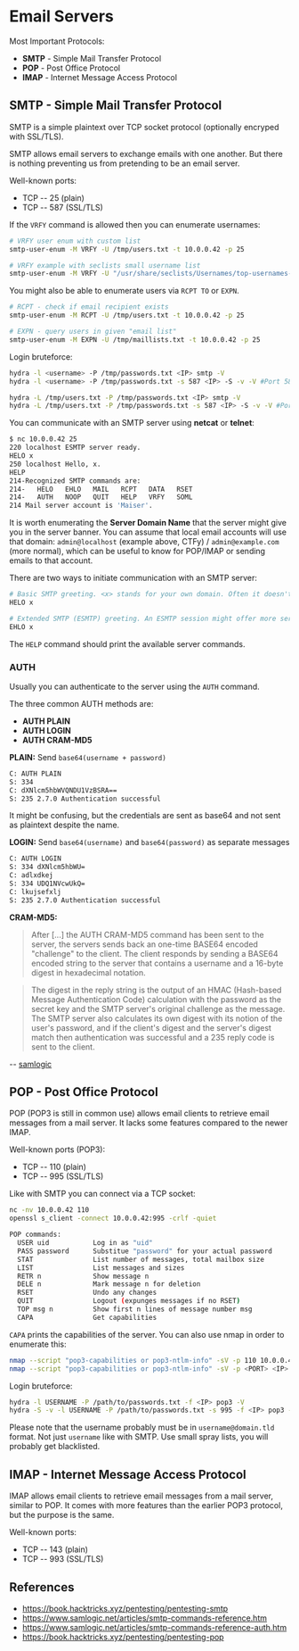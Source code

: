 # Email Servers

Most Important Protocols:

* **SMTP** - Simple Mail Transfer Protocol
* **POP** - Post Office Protocol
* **IMAP** - Internet Message Access Protocol

## SMTP - Simple Mail Transfer Protocol

SMTP is a simple plaintext over TCP socket protocol (optionally encryped with SSL/TLS). 

SMTP allows email servers to exchange emails with one another. But there is nothing preventing us from pretending to be an email server.

Well-known ports:

* TCP -- 25 (plain)
* TCP -- 587 (SSL/TLS)

If the `VRFY` command is allowed then you can enumerate usernames:

```bash
# VRFY user enum with custom list
smtp-user-enum -M VRFY -U /tmp/users.txt -t 10.0.0.42 -p 25

# VRFY example with seclists small username list
smtp-user-enum -M VRFY -U "/usr/share/seclists/Usernames/top-usernames-shortlist.txt" -t 10.0.0.42 -p 25
```

You might also be able to enumerate users via `RCPT TO` or `EXPN`.

```bash
# RCPT - check if email recipient exists
smtp-user-enum -M RCPT -U /tmp/users.txt -t 10.0.0.42 -p 25

# EXPN - query users in given "email list"
smtp-user-enum -M EXPN -U /tmp/maillists.txt -t 10.0.0.42 -p 25
```

Login bruteforce:
```bash
hydra -l <username> -P /tmp/passwords.txt <IP> smtp -V
hydra -l <username> -P /tmp/passwords.txt -s 587 <IP> -S -v -V #Port 587 for SMTP with SSL

hydra -L /tmp/users.txt -P /tmp/passwords.txt <IP> smtp -V
hydra -L /tmp/users.txt -P /tmp/passwords.txt -s 587 <IP> -S -v -V #Port 587 for SMTP with SSL
```

You can communicate with an SMTP server using **netcat** or **telnet**:

```bash
$ nc 10.0.0.42 25
220 localhost ESMTP server ready.
HELO x
250 localhost Hello, x.
HELP
214-Recognized SMTP commands are:
214-   HELO   EHLO   MAIL   RCPT   DATA   RSET
214-   AUTH   NOOP   QUIT   HELP   VRFY   SOML
214 Mail server account is 'Maiser'.
```

It is worth enumerating the **Server Domain Name** that the server might give you in the server banner. You can assume that local email accounts will use that domain: `admin@localhost` (example above, CTFy) / `admin@example.com` (more normal), which can be useful to know for POP/IMAP or sending emails to that account.

There are two ways to initiate communication with an SMTP server:

```bash
# Basic SMTP greeting. <x> stands for your own domain. Often it doesn't matter what you enter as your own domain.
HELO x

# Extended SMTP (ESMTP) greeting. An ESMTP session might offer more server commands than a regular SMTP conversation. So using this is usually preferable.
EHLO x
```

The `HELP` command should print the available server commands.

### AUTH

Usually you can authenticate to the server using the `AUTH` command.

The three common AUTH methods are:

* **AUTH PLAIN**
* **AUTH LOGIN**
* **AUTH CRAM-MD5**

**PLAIN:** Send `base64(username + password)`

```bash
C: AUTH PLAIN
S: 334
C: dXNlcm5hbWVQNDU1VzBSRA==
S: 235 2.7.0 Authentication successful
```

It might be confusing, but the credentials are sent as base64 and not sent as plaintext despite the name.

**LOGIN:** Send `base64(username)` and `base64(password)` as separate messages

```bash
C: AUTH LOGIN
S: 334 dXNlcm5hbWU=
C: adlxdkej
S: 334 UDQ1NVcwUkQ=
C: lkujsefxlj
S: 235 2.7.0 Authentication successful
```

**CRAM-MD5:**

> After [...] the AUTH CRAM-MD5 command has been sent to the server, the servers sends back an one-time BASE64 encoded "challenge" to the client. The client responds by sending a BASE64 encoded string to the server that contains a username and a 16-byte digest in hexadecimal notation.
 
> The digest in the reply string is the output of an HMAC (Hash-based Message Authentication Code) calculation with the password as the secret key and the SMTP server's original challenge as the message. The SMTP server also calculates its own digest with its notion of the user's password, and if the client's digest and the server's digest match then authentication was successful and a 235 reply code is sent to the client.

-- [samlogic](https://www.samlogic.net/articles/smtp-commands-reference-auth.htm)


## POP - Post Office Protocol

POP (POP3 is still in common use) allows email clients to retrieve email messages from a mail server. It lacks some features compared to the newer IMAP.

Well-known ports (POP3):

* TCP -- 110 (plain)
* TCP -- 995 (SSL/TLS)

Like with SMTP you can connect via a TCP socket:

```bash
nc -nv 10.0.0.42 110
openssl s_client -connect 10.0.0.42:995 -crlf -quiet
```

```bash
POP commands:
  USER uid           Log in as "uid"
  PASS password      Substitue "password" for your actual password
  STAT               List number of messages, total mailbox size
  LIST               List messages and sizes
  RETR n             Show message n
  DELE n             Mark message n for deletion
  RSET               Undo any changes
  QUIT               Logout (expunges messages if no RSET)
  TOP msg n          Show first n lines of message number msg
  CAPA               Get capabilities
```

`CAPA` prints the capabilities of the server. You can also use nmap in order to enumerate this:

```bash
nmap --script "pop3-capabilities or pop3-ntlm-info" -sV -p 110 10.0.0.42
nmap --script "pop3-capabilities or pop3-ntlm-info" -sV -p <PORT> <IP>
```

Login bruteforce:

```bash
hydra -l USERNAME -P /path/to/passwords.txt -f <IP> pop3 -V
hydra -S -v -l USERNAME -P /path/to/passwords.txt -s 995 -f <IP> pop3 -V
```

Please note that the username probably must be in `username@domain.tld` format. Not just `username` like with SMTP. Use small spray lists, you will probably get blacklisted.





## IMAP - Internet Message Access Protocol

IMAP allows email clients to retrieve email messages from a mail server, similar to POP. It comes with more features than the earlier POP3 protocol, but the purpose is the same.

Well-known ports:

* TCP -- 143 (plain)
* TCP -- 993 (SSL/TLS)






## References

* https://book.hacktricks.xyz/pentesting/pentesting-smtp
* https://www.samlogic.net/articles/smtp-commands-reference.htm
* https://www.samlogic.net/articles/smtp-commands-reference-auth.htm
* https://book.hacktricks.xyz/pentesting/pentesting-pop